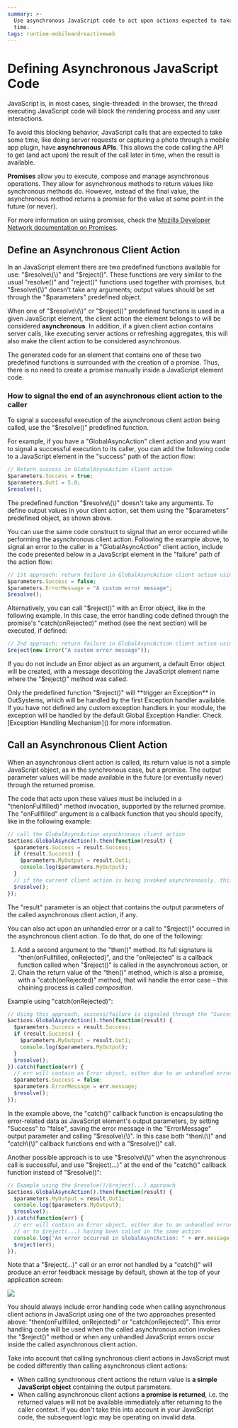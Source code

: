 ```yaml
---
summary: >-
  Use asynchronous JavaScript code to act upon actions expected to take some
  time.
tags: runtime-mobileandreactiveweb
---
```


# Defining Asynchronous JavaScript Code

JavaScript is, in most cases, single-threaded: in the browser, the thread executing JavaScript code will block the rendering process and any user interactions.

To avoid this blocking behavior, JavaScript calls that are expected to take some time, like doing server requests or capturing a photo through a mobile app plugin, have **asynchronous APIs**. This allows the code calling the API to get \(and act upon\) the result of the call later in time, when the result is available.

**Promises** allow you to execute, compose and manage asynchronous operations. They allow for asynchronous methods to return values like synchronous methods do. However, instead of the final value, the asynchronous method returns a promise for the value at some point in the future \(or never\).

For more information on using promises, check the [Mozilla Developer Network documentation on Promises](https://developer.mozilla.org/en/docs/Web/JavaScript/Reference/Global_Objects/Promise>).

## Define an Asynchronous Client Action

In an JavaScript element there are two predefined functions available for use: "$resolve\(\)" and "$reject\(\)". These functions are very similar to the usual "resolve\(\)" and "reject\(\)" functions used together with promises, but "$resolve\(\)" doesn't take any arguments; output values should be set through the "$parameters" predefined object.

When one of "$resolve\(\)" or "$reject\(\)" predefined functions is used in a given JavaScript element, the client action the element belongs to will be considered **asynchronous**. In addition, if a given client action contains server calls, like executing server actions or refreshing aggregates, this will also make the client action to be considered asynchronous.

The generated code for an element that contains one of these two predefined functions is surrounded with the creation of a promise. Thus, there is no need to create a promise manually inside a JavaScript element code.

### How to signal the end of an asynchronous client action to the caller

To signal a successful execution of the asynchronous client action being called, use the "$resolve\(\)" predefined function.

For example, if you have a "GlobalAsyncAction" client action and you want to signal a successful execution to its caller, you can add the following code to a JavaScript element in the "success" path of the action flow:

```javascript
// Return success in GlobalAsyncAction client action
$parameters.Success = true;
$parameters.Out1 = 5.0;
$resolve();
```

The predefined function "$resolve\(\)" doesn't take any arguments. To define output values in your client action, set them using the "$parameters" predefined object, as shown above.

You can use the same code construct to signal that an error occurred while performing the asynchronous client action. Following the example above, to signal an error to the caller in a "GlobalAsyncAction" client action, include the code presented below in a JavaScript element in the "failure" path of the action flow:

```javascript
// 1st approach: return failure in GlobalAsyncAction client action using an output parameter
$parameters.Success = false;
$parameters.ErrorMessage = "A custom error message"; 
$resolve();
```

Alternatively, you can call "$reject\(\)" with an Error object, like in the following example. In this case, the error handling code defined through the promise's "catch\(onRejected\)" method \(see the next section\) will be executed, if defined:

```javascript
// 2nd approach: return failure in GlobalAsyncAction client action using $reject(...)
$reject(new Error("A custom error message"));
```

If you do not include an Error object as an argument, a default Error object will be created, with a message describing the JavaScript element name where the "$reject\(\)" method was called.

 Only the predefined function "$reject\(\)" will \*\*trigger an Exception\*\* in OutSystems, which will be handled by the first Exception handler available. If you have not defined any custom exception handlers in your module, the exception will be handled by the default Global Exception Handler. Check \[Exception Handling Mechanism\]\(\) for more information.

## Call an Asynchronous Client Action

When an asynchronous client action is called, its return value is not a simple JavaScript object, as in the synchronous case, but a promise. The output parameter values will be made available in the future \(or eventually never\) through the returned promise.

The code that acts upon these values must be included in a "then\(onFullfilled\)" method invocation, supported by the returned promise. The "onFullfilled" argument is a callback function that you should specify, like in the following example:

```javascript
// call the GlobalAsyncAction asynchronous client action
$actions.GlobalAsyncAction().then(function(result) {
  $parameters.Success = result.Success;
  if (result.Success) {
    $parameters.MyOutput = result.Out1;
    console.log($parameters.MyOutput);
  }
  // if the current client action is being invoked asynchronously, this call will resolve its promise
  $resolve();
});
```

The "result" parameter is an object that contains the output parameters of the called asynchronous client action, if any.

You can also act upon an unhandled error or a call to "$reject\(\)" occurred in the asynchronous client action. To do that, do one of the following:

1. Add a second argument to the "then\(\)" method. Its full signature is "then\(onFullfilled, onRejected\)", and the "onRejected" is a callback function called when "$reject\(\)" is called in the asynchronous action, or 
2. Chain the return value of the "then\(\)" method, which is also a promise, with a "catch\(onRejected\)" method, that will handle the error case – this chaining process is called _composition_. 

Example using "catch\(onRejected\)":

```javascript
// Using this approach, success/failure is signaled through the "Success" output parameter
$actions.GlobalAsyncAction().then(function(result) {
  $parameters.Success = result.Success;
  if (result.Success) {
    $parameters.MyOutput = result.Out1;
    console.log($parameters.MyOutput);
  }
  $resolve();
}).catch(function(err) {
  // err will contain an Error object, either due to an unhandled error or to $reject(...) having been called
  $parameters.Success = false;
  $parameters.ErrorMessage = err.message;
  $resolve();
});
```

In the example above, the "catch\(\)" callback function is encapsulating the error-related data as JavaScript element's output parameters, by setting "Success" to "false", saving the error message in the "ErrorMessage" output parameter and calling "$resolve\(\)". In this case both "then\(\)" and "catch\(\)" callback functions end with a "$resolve\(\)" call.

Another possible approach is to use "$resolve\(\)" when the asynchronous call is successful, and use "$reject\(...\)" at the end of the "catch\(\)" callback function instead of "$resolve\(\)":

```javascript
// Example using the $resolve()/$reject(...) approach
$actions.GlobalAsyncAction().then(function(result) {
  $parameters.MyOutput = result.Out1;
  console.log($parameters.MyOutput);
  $resolve();
}).catch(function(err) {
  // err will contain an Error object, either due to an unhandled error in GlobalAsyncAction
  // or to $reject(...) having been called in the same action
  console.log("An error occurred in GlobalAsyncAction: " + err.message);
  $reject(err);
});
```

Note that a "$reject\(...\)" call or an error not handled by a "catch\(\)" will produce an error feedback message by default, shown at the top of your application screen:

![](../../../../.gitbook/assets/feedback-message-error.png)

 You should always include error handling code when calling asynchronous client actions in JavaScript using one of the two approaches presented above: "then\(onFullfilled, onRejected\)" or "catch\(onRejected\)". This error handling code will be used when the called asynchronous action invokes the "$reject\(\)" method or when any unhandled JavaScript errors occur inside the called asynchronous client action.

Take into account that calling synchronous client actions in JavaScript must be coded differently than calling asynchronous client actions:

* When calling synchronous client actions the return value is **a simple JavaScript object** containing the output parameters.
* When calling asynchronous client actions **a promise is returned**, i.e. the returned values will not be available immediately after returning to the caller context. If you don't take this into account in your JavaScript code, the subsequent logic may be operating on invalid data.

